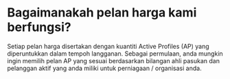 # Bagaimanakah pelan harga kami berfungsi?

Setiap pelan harga disertakan dengan kuantiti Active Profiles (AP) yang diperuntukkan dalam tempoh langganan. Sebagai permulaan, anda mungkin ingin memilih pelan AP yang sesuai berdasarkan bilangan ahli pasukan dan pelanggan aktif yang anda miliki untuk perniagaan / organisasi anda.
